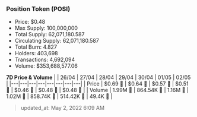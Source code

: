 
  ### Position Token (POSI)
  - Price: $0.48
  - Max Supply: 100,000,000
  - Total Supply: 62,071,180.587
  - Circulating Supply: 62,071,180.587
  - Total Burn: 4.827
  - Holders: 403,698
  - Transactions: 4,692,094
  - Volume: $353,688,577.06

  **7D Price & Volume**
  | | 26&#x2F;04 | 27&#x2F;04 | 28&#x2F;04 | 29&#x2F;04 | 30&#x2F;04 | 01&#x2F;05 | 02&#x2F;05 |
  |---|---|---|---|---|---|---|---|
  | Price | $0.69 🔻 | $0.64 🔻 | $0.57 🔻 | $0.51 🔻 | $0.46 🔻 | $0.48 🚀 | $0.48 🚀 |
  | Volume | 1.99M 🔻 | 864.54K 🔻 | 1.16M 🚀 | 1.02M 🔻 | 858.74K 🔻 | 514.42K 🔻 | 49.4K 🔻 |

  > updated_at: May 2, 2022 6:09 AM
